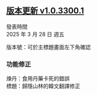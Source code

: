 ## [版本更新 v1.0.3300.1](https://store.steampowered.com/news/app/1859910/view/527590540141659124?l=tchinese)

發表時間  
2025 年 3 月 28 日 週五

版本號：可於主標題畫面左下角確認

### 功能修正

煉丹：食用丹藥卡死的錯誤  
標題：歸隱山林的韓文翻譯修正  
